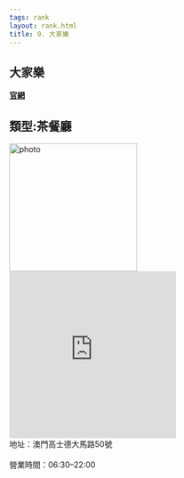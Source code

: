 ```yaml
---
tags: rank
layout: rank.html
title: 9. 大家樂
---
```


<h2>大家樂</h2>
<a href='https://www.cafedecoralfastfood.com/'><b>官網</b></a>
<h2>類型:茶餐廳</h2>

<img src="https://user-images.githubusercontent.com/70761288/109817075-723f5f00-7c6c-11eb-971e-705544211cd9.jpg" alt="photo" width="230" height="230">
<iframe src="https://www.google.com/maps/embed?pb=!1m18!1m12!1m3!1d3693.977580818315!2d113.54536651454714!3d22.202958285374198!2m3!1f0!2f0!3f0!3m2!1i1024!2i768!4f13.1!3m3!1m2!1s0x34017ae04062ca11%3A0x867c2cf1258a97fb!2z5aSn5a625qiC!5e0!3m2!1szh-TW!2s!4v1614780467217!5m2!1szh-TW!2s" width="300" height="300" style="border:0;" allowfullscreen="" loading="lazy"></iframe>
<br>地址：澳門高士德大馬路50號</br>
<br>營業時間：06:30–22:00 </br>
